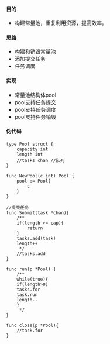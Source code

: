 #### 目的
* 构建常量池，重复利用资源，提高效率。
#### 思路
* 构建和销毁常量池
* 添加提交任务
* 任务调度

#### 实现
* 常量池结构体pool
* pool支持任务提交
* pool支持任务调度
* pool支持任务销毁

#### 伪代码
```shell
type Pool struct {
	capacity int
	length int
	//tasks chan //队列
}

func NewPool(c int) Pool {
	pool := Pool{
		c
	}
}

//提交任务
func Submit(task *chan){
	/**
	if(length >= cap){
		return
	}
	tasks.add(task)
	length++
	 */
	//tasks.add
}

func run(p *Pool) {
	/**
	while(true){
	if(length>0)
	tasks.for
	task.run
	length--
	}
	 */
}

func close(p *Pool){
	//task.for
}
```